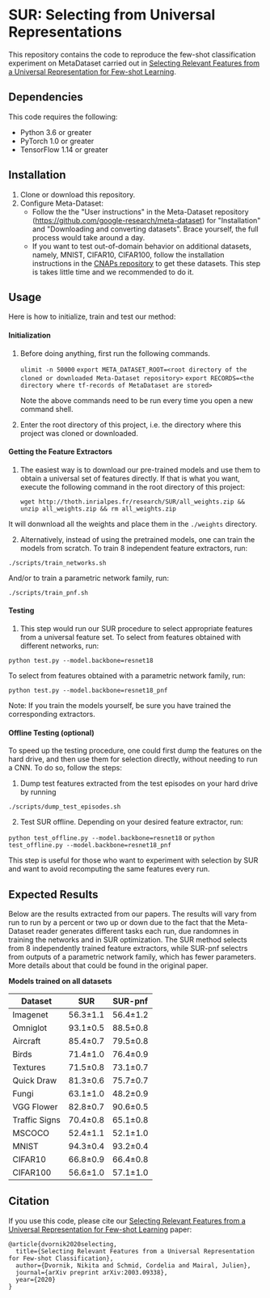 # SUR: Selecting from Universal Representations
This repository contains the code to reproduce the few-shot classification experiment on MetaDataset carried out in [Selecting Relevant Features from a Universal Representation for Few-shot Learning](https://arxiv.org/abs/2003.09338).

## Dependencies
This code requires the following:
* Python 3.6 or greater
* PyTorch 1.0 or greater
* TensorFlow 1.14 or greater


## Installation
1. Clone or download this repository.
2. Configure Meta-Dataset:
    * Follow the the "User instructions" in the Meta-Dataset repository (https://github.com/google-research/meta-dataset) for "Installation" and "Downloading and converting datasets". Brace yourself, the full process would take around a day.
    * If you want to test out-of-domain behavior on additional datasets, namely, MNIST, CIFAR10, CIFAR100, follow the installation instructions in the [CNAPs repository](https://github.com/cambridge-mlg/cnaps) to get these datasets. This step is takes little time and we recommended to do it.

## Usage
Here is how to initialize, train and test our method:
#### Initialization

1. Before doing anything, first run the following commands.
    
    ```ulimit -n 50000```
    ```export META_DATASET_ROOT=<root directory of the cloned or downloaded Meta-Dataset repository>```
    ```export RECORDS=<the directory where tf-records of MetaDataset are stored>```
    
    Note the above commands need to be run every time you open a new command shell.
2. Enter the root directory of this project, i.e. the directory where this project was cloned or downloaded.
    
#### Getting the Feature Extractors
1. The easiest way is to download our pre-trained models and use them to obtain a universal set of features directly.
If that is what you want, execute the following command in the root directory of this project:

    ```wget http://thoth.inrialpes.fr/research/SUR/all_weights.zip && unzip all_weights.zip && rm all_weights.zip```

It will donwnload all the weights and place them in the `./weights` directory.

2. Alternatively, instead of using the pretrained models, one can train the models from scratch.
To train 8 independent feature extractors, run:

```./scripts/train_networks.sh```

And/or to train a parametric network family, run:

```./scripts/train_pnf.sh```


#### Testing
1. This step would run our SUR procedure to select appropriate features from a universal feature set.
To select from features obtained with different networks, run:

```python test.py --model.backbone=resnet18```

To select from features obtained with a parametric network family, run:

```python test.py --model.backbone=resnet18_pnf```

Note: If you train the models yourself, be sure you have trained the corresponding extractors.

#### Offline Testing (optional)
To speed up the testing procedure, one could first dump the features on the hard drive, and then use them for selection directly, without needing to run a CNN. To do so, follow the steps:
1. Dump test features extracted from the test episodes on your hard drive by running

```./scripts/dump_test_episodes.sh```

2. Test SUR offline. Depending on your desired feature extractor, run:

```python test_offline.py --model.backbone=resnet18``` or ```python test_offline.py --model.backbone=resnet18_pnf```

This step is useful for those who want to experiment with selection by SUR and want to avoid recomputing the same features every run.

## Expected Results
Below are the results extracted from our papers. The results will vary from run to run by a percent or two up or 
down due to the fact that the Meta-Dataset reader generates different tasks each run, due randomnes in training the networks and in SUR optimization.
The SUR method selects from 8 independently trained feature extractors, while SUR-pnf selectrs from outputs of a parametric
network family, which has fewer parameters. More details about that could be found in the original paper.

**Models trained on all datasets**

| Dataset       | SUR           | SUR-pnf      |
| ---           | ---           | ---          |
| Imagenet      | 56.3±1.1      | 56.4±1.2     |
| Omniglot      | 93.1±0.5      | 88.5±0.8     |
| Aircraft      | 85.4±0.7      | 79.5±0.8     |
| Birds         | 71.4±1.0      | 76.4±0.9     |
| Textures      | 71.5±0.8      | 73.1±0.7     |
| Quick Draw    | 81.3±0.6      | 75.7±0.7     |
| Fungi         | 63.1±1.0      | 48.2±0.9     |
| VGG Flower    | 82.8±0.7      | 90.6±0.5     |
| Traffic Signs | 70.4±0.8      | 65.1±0.8     |
| MSCOCO        | 52.4±1.1      | 52.1±1.0     |
| MNIST         | 94.3±0.4      | 93.2±0.4     |
| CIFAR10       | 66.8±0.9      | 66.4±0.8     |
| CIFAR100      | 56.6±1.0      | 57.1±1.0     |

## Citation
If you use this code, please cite our [Selecting Relevant Features from a Universal Representation for Few-shot Learning](https://arxiv.org/abs/2003.09338) paper:
```
@article{dvornik2020selecting,
  title={Selecting Relevant Features from a Universal Representation for Few-shot Classification},
  author={Dvornik, Nikita and Schmid, Cordelia and Mairal, Julien},
  journal={arXiv preprint arXiv:2003.09338},
  year={2020}
}
